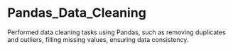 # Pandas_Data_Cleaning
Performed data cleaning tasks using Pandas, such as removing duplicates and outliers, filling missing values, ensuring data consistency.
